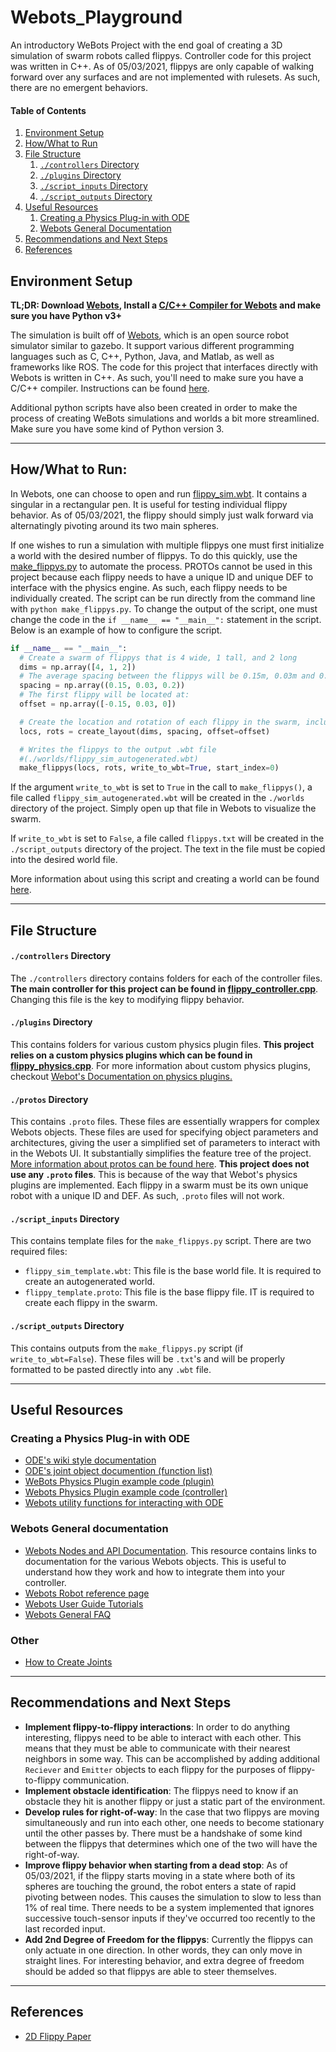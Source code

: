 # Webots_Playground
An introductory WeBots Project with the end goal of creating a 3D simulation of swarm robots called flippys. Controller code for this project was written in C++. As of 05/03/2021, flippys are only capable of walking forward over any surfaces and are not implemented with rulesets. As such, there are no emergent behaviors.

#### Table of Contents
1. [Environment Setup](#environment-setup)
2. [How/What to Run](#howwhat-to-run)
3. [File Structure](#file-structure)
    1. [`./controllers` Directory](#controllers-directory)
    2. [`./plugins` Directory](#plugins-directory)
    3. [`./script_inputs` Directory](#script_inputs-directory)
    4. [`./script_outputs` Directory](#script_outputs-directory)
4. [Useful Resources](#useful-resources)
    1. [Creating a Physics Plug-in with ODE](#creating-a-physics-plug-in-with-ode)
    2. [Webots General Documentation](#webots-general-documentation)
5. [Recommendations and Next Steps](#recommendations-and-next-steps)
6. [References](#references)

## Environment Setup
**TL;DR: Download [Webots](https://cyberbotics.com/), Install a [C/C++ Compiler for Webots](https://cyberbotics.com/doc/guide/using-cpp) and make sure you have Python v3+**

The simulation is built off of [Webots](https://cyberbotics.com/), which is an open source robot simulator similar to gazebo. It support various different programming languages such as C, C++, Python, Java, and Matlab, as well as frameworks like ROS. The code for this project that interfaces directly with Webots is written in C++. As such, you'll need to make sure you have a C/C++ compiler. Instructions can be found [here](https://cyberbotics.com/doc/guide/using-cpp).

Additional python scripts have also been created in order to make the process of creating WeBots simulations and worlds a bit more streamlined. Make sure you have some kind of Python version 3.
___
## How/What to Run:
In Webots, one can choose to open and run [flippy_sim.wbt](./worlds/flippy_sim.wbt). It contains a singular in a rectangular pen. It is useful for testing individual flippy behavior. As of 05/03/2021, the flippy should simply just walk forward via alternatingly pivoting around its two main spheres.

If one wishes to run a simulation with multiple flippys one must first initialize a world with the desired number of flippys. To do this quickly, use the [make_flippys.py](./make_flippys.py) to automate the process. PROTOs cannot be used in this project because each flippy needs to have a unique ID and unique DEF to interface with the physics engine. As such, each flippy needs to be individually created. The script can be run directly from the command line with `python make_flippys.py`. To change the output of the script, one must change the code in the `if __name__ == "__main__":` statement in the script. Below is an example of how to configure the script.

```python
if __name__ == "__main__":
  # Create a swarm of flippys that is 4 wide, 1 tall, and 2 long
  dims = np.array([4, 1, 2])
  # The average spacing between the flippys will be 0.15m, 0.03m and 0.2m
  spacing = np.array((0.15, 0.03, 0.2))
  # The first flippy will be located at:
  offset = np.array([-0.15, 0.03, 0])

  # Create the location and rotation of each flippy in the swarm, including noise
  locs, rots = create_layout(dims, spacing, offset=offset)

  # Writes the flippys to the output .wbt file
  #(./worlds/flippy_sim_autogenerated.wbt)
  make_flippys(locs, rots, write_to_wbt=True, start_index=0)
```

If the argument `write_to_wbt` is set to `True` in the call to `make_flippys()`, a file called `flippy_sim_autogenerated.wbt` will be created in the `./worlds` directory of the project. Simply open up that file in Webots to visualize the swarm.

If `write_to_wbt` is set to `False`, a file called `flippys.txt` will be created in the `./script_outputs` directory of the project. The text in the file must be copied into the desired world file.

More information about using this script and creating a world can be found [here](./creating_a_world.md).

___
## File Structure

#### `./controllers` Directory
The `./controllers` directory contains folders for each of the controller files. **The main controller for this project can be found in [flippy_controller.cpp](./controllers/flippy_controller/flippy_controller.cpp)**. Changing this file is the key to modifying flippy behavior.

#### `./plugins` Directory
This contains folders for various custom physics plugin files. **This project relies on a custom physics plugins which can be found in [flippy_physics.cpp](./plugins/physics/flippy_physics/flippy_physics.cpp)**. For more information about custom physics plugins, checkout [Webot's Documentation on physics plugins.](https://cyberbotics.com/doc/reference/physics-plugin)

#### `./protos` Directory
This contains `.proto` files. These files are essentially wrappers for complex Webots objects. These files are used for specifying object parameters and architectures, giving the user a simplified set of parameters to interact with in the Webots UI. It substantially simplifies the feature tree of the project. [More information about protos can be found here](https://cyberbotics.com/doc/guide/tutorial-7-your-first-proto). **This project does not use any `.proto` files**. This is because of the way that Webot's physics plugins are implemented. Each flippy in a swarm must be its own unique robot with a unique ID and DEF. As such, `.proto` files will not work.

#### `./script_inputs` Directory
This contains template files for the `make_flippys.py` script. There are two required files:
* `flippy_sim_template.wbt`: This file is the base world file. It is required to create an autogenerated world.
* `flippy_template.proto`: This file is the base flippy file. IT is required to create each flippy in the swarm.

#### `./script_outputs` Directory
This contains outputs from the `make_flippys.py` script (if `write_to_wbt=False`). These files will be `.txt`'s and will be properly formatted to be pasted directly into any `.wbt` file.

___

## Useful Resources

### Creating a Physics Plug-in with ODE
* [ODE's wiki style documentation](http://ode.org/wiki/index.php?title=Manual)
* [ODE's joint object documention (function list)](http://opende.sourceforge.net/docs/group__joints.html)
* [WeBots Physics Plugin example code (plugin)](https://github.com/cyberbotics/webots/blob/released/projects/samples/howto/plugins/physics/flying_mybot/flying_mybot.c)
* [Webots Physics Plugin example code (controller)](https://github.com/cyberbotics/webots/blob/released/projects/samples/howto/controllers/physics/physics.c)
* [Webots utility functions for interacting with ODE](https://www.cyberbotics.com/doc/reference/utility-functions)

### Webots General documentation
* [Webots Nodes and API Documentation](https://cyberbotics.com/doc/reference/nodes-and-api-functions?tab-language=c++). This resource contains links to documentation for the various Webots objects. This is useful to understand how they work and how to integrate them into your controller.
* [Webots Robot reference page](https://cyberbotics.com/doc/reference/robot?tab-language=c++)
* [Webots User Guide Tutorials](https://cyberbotics.com/doc/guide/tutorials)
* [Webots General FAQ](https://cyberbotics.com/doc/guide/general-faq)

### Other
* [How to Create Joints](./making_joints.md)

___
## Recommendations and Next Steps
* **Implement flippy-to-flippy interactions**: In order to do anything interesting, flippys need to be able to interact with each other. This means that they must be able to communicate with their nearest neighbors in some way. This can be accomplished by adding additional `Reciever` and `Emitter` objects to each flippy for the purposes of flippy-to-flippy communication.
* **Implement obstacle identification**: The flippys need to know if an obstacle they hit is another flippy or just a static part of the environment. 
* **Develop rules for right-of-way**: In the case that two flippys are moving simultaneously and run into each other, one needs to become stationary until the other passes by. There must be a handshake of some kind between the flippys that determines which one of the two will have the right-of-way.
* **Improve flippy behavior when starting from a dead stop**: As of 05/03/2021, if the flippy starts moving in a state where both of its spheres are touching the ground, the robot enters a state of rapid pivoting between nodes. This causes the simulation to slow to less than 1% of real time. There needs to be a system implemented that ignores successive touch-sensor inputs if they've occurred too recently to the last recorded input.
* **Add 2nd Degree of Freedom for the flippys**: Currently the flippys can only actuate in one direction. In other words, they can only move in straight lines. For interesting behavior, and extra degree of freedom should be added so that flippys are able to steer themselves.

___
## References
* [2D Flippy Paper](https://ssr.seas.harvard.edu/files/ssr/files/phdthesis2020malley.pdf)
